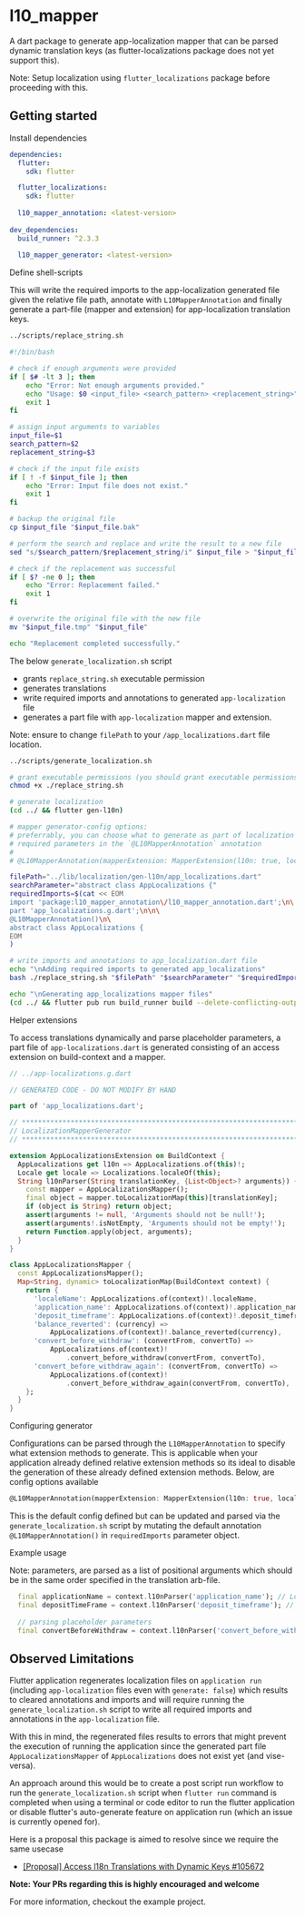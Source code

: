 # l10_mapper
A dart package to generate app-localization mapper that can be parsed dynamic translation keys (as flutter-localizations package does not yet support this).

Note: Setup localization using `flutter_localizations` package before proceeding with this.

## Getting started
Install dependencies
```yaml
dependencies:
  flutter:
    sdk: flutter

  flutter_localizations:
    sdk: flutter
    
  l10_mapper_annotation: <latest-version>
  
dev_dependencies:
  build_runner: ^2.3.3
  
  l10_mapper_generator: <latest-version>
```


Define shell-scripts

This will write the required imports to the app-localization generated file given the relative file path, annotate with `L10MapperAnnotation` and finally generate a part-file (mapper and extension) for app-localization translation keys.

```sh
../scripts/replace_string.sh

#!/bin/bash

# check if enough arguments were provided
if [ $# -lt 3 ]; then
    echo "Error: Not enough arguments provided."
    echo "Usage: $0 <input_file> <search_pattern> <replacement_string>"
    exit 1
fi

# assign input arguments to variables
input_file=$1
search_pattern=$2
replacement_string=$3

# check if the input file exists
if [ ! -f $input_file ]; then
    echo "Error: Input file does not exist."
    exit 1
fi

# backup the original file
cp $input_file "$input_file.bak"

# perform the search and replace and write the result to a new file
sed "s/$search_pattern/$replacement_string/i" $input_file > "$input_file.tmp"

# check if the replacement was successful
if [ $? -ne 0 ]; then
    echo "Error: Replacement failed."
    exit 1
fi

# overwrite the original file with the new file
mv "$input_file.tmp" "$input_file"

echo "Replacement completed successfully."
```

The below `generate_localization.sh` script 
- grants `replace_string.sh` executable permission
- generates translations
- write required imports and annotations to generated `app-localization` file
- generates a part file with `app-localization` mapper and extension.

Note: ensure to change `filePath` to your `/app_localizations.dart` file location.
```sh
../scripts/generate_localization.sh

# grant executable permissions (you should grant executable permissions at your will and not via scripts)
chmod +x ./replace_string.sh

# generate localization
(cd ../ && flutter gen-l10n)

# mapper generator-config options:
# preferrably, you can choose what to generate as part of localization extension on build-context by parsing 
# required parameters in the `@L10MapperAnnotation` annotation
# 
# @L10MapperAnnotation(mapperExtension: MapperExtension(l10n: true, locale: true, l10nParser: true))

filePath="../lib/localization/gen-l10n/app_localizations.dart"
searchParameter="abstract class AppLocalizations {"
requiredImports=$(cat << EOM
import 'package:l10_mapper_annotation\/l10_mapper_annotation.dart';\n\
part 'app_localizations.g.dart';\n\n\
@L10MapperAnnotation()\n\
abstract class AppLocalizations {
EOM
)

# write imports and annotations to app_localization.dart file
echo "\nAdding required imports to generated app_localizations"
bash ./replace_string.sh "$filePath" "$searchParameter" "$requiredImports"

echo "\nGenerating app_localizations mapper files"
(cd ../ && flutter pub run build_runner build --delete-conflicting-outputs)
```

Helper extensions

To access translations dynamically and parse placeholder parameters, a part file of `app-localizations.dart` is generated consisting of an access extension on build-context and a mapper.

```dart
// ../app-localizations.g.dart

// GENERATED CODE - DO NOT MODIFY BY HAND

part of 'app_localizations.dart';

// **************************************************************************
// LocalizationMapperGenerator
// **************************************************************************

extension AppLocalizationsExtension on BuildContext {
  AppLocalizations get l10n => AppLocalizations.of(this)!;
  Locale get locale => Localizations.localeOf(this);
  String l10nParser(String translationKey, {List<Object>? arguments}) {
    const mapper = AppLocalizationsMapper();
    final object = mapper.toLocalizationMap(this)[translationKey];
    if (object is String) return object;
    assert(arguments != null, 'Arguments should not be null!');
    assert(arguments!.isNotEmpty, 'Arguments should not be empty!');
    return Function.apply(object, arguments);
  }
}

class AppLocalizationsMapper {
  const AppLocalizationsMapper();
  Map<String, dynamic> toLocalizationMap(BuildContext context) {
    return {
      'localeName': AppLocalizations.of(context)!.localeName,
      'application_name': AppLocalizations.of(context)!.application_name,
      'deposit_timeframe': AppLocalizations.of(context)!.deposit_timeframe,
      'balance_reverted': (currency) =>
          AppLocalizations.of(context)!.balance_reverted(currency),
      'convert_before_withdraw': (convertFrom, convertTo) =>
          AppLocalizations.of(context)!
              .convert_before_withdraw(convertFrom, convertTo),
      'convert_before_withdraw_again': (convertFrom, convertTo) =>
          AppLocalizations.of(context)!
              .convert_before_withdraw_again(convertFrom, convertTo),
    };
  }
}
```

Configuring generator

Configurations can be parsed through the `L10MapperAnnotation` to specify what extension methods to generate. This is applicable when your application already defined relative extension methods so its ideal to disable the generation of these already defined extension methods. Below, are config options available

```dart
@L10MapperAnnotation(mapperExtension: MapperExtension(l10n: true, locale: true, l10nParser: true))
```

This is the default config defined but can be updated and parsed via the `generate_localization.sh` script by mutating the default annotation `@L10MapperAnnotation()` in `requiredImports` parameter object.

Example usage

Note: parameters, are parsed as a list of positional arguments which should be in the same order specified in the translation arb-file.

```dart
  final applicationName = context.l10nParser('application_name'); // Localization mapper
  final depositTimeFrame = context.l10nParser('deposit_timeframe'); // Instant
  
  // parsing placeholder parameters
  final convertBeforeWithdraw = context.l10nParser('convert_before_withdraw', arguments: ['CAD', 'EUR']); // * For withdrawing your CAD you first need to convert it back to EUR
```

## Observed Limitations
Flutter application regenerates localization files on `application run` (including `app-localization` files even with `generate: false`) which results to cleared annotations and imports and will require running the `generate_localization.sh` script to write all required imports and annotations in the `app-localization` file. 

With this in mind, the regenerated files results to errors that might prevent the execution of running the application since the generated part file `AppLocalizationsMapper` of `AppLocalizations` does not exist yet (and vise-versa).

An approach around this would be to create a post script run workflow to run the `generate_localization.sh` script when `flutter run` command is completed when using a terminal or code editor to run the flutter application or disable flutter's auto-generate feature on application run (which an issue is currently opened for).

Here is a proposal this package is aimed to resolve since we require the same usecase
- [[Proposal] Access l18n Translations with Dynamic Keys #105672](https://github.com/flutter/flutter/issues/105672)

**Note: Your PRs regarding this is highly encouraged and welcome**

For more information, checkout the example project.

